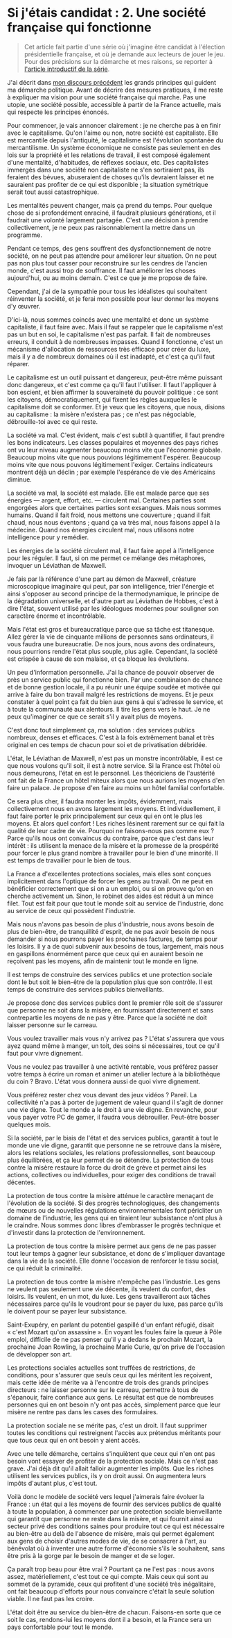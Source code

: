 Si j'étais candidat : 2. Une société française qui fonctionne
=============================================================

> Cet article fait partie d'une série où j'imagine être candidat à
> l'élection présidentielle française, et où je demande aux lecteurs de
> jouer le jeu. Pour des précisions sur la démarche et mes raisons, se
> reporter à [l'article introductif de la série][sjc00].

 [sjc00]: si_j_etais_candidat_00_introduction.md


J'ai décrit dans [mon discours précédent][sjc01] les grands principes qui
guident ma démarche politique. Avant de décrire des mesures pratiques, il me
reste à expliquer ma vision pour une société française qui marche. Pas une
utopie, une société possible, accessible à partir de la France actuelle,
mais qui respecte les principes énoncés.

 [sjc01]: si_j_etais_candidat_01_grands_principes.md

Pour commencer, je vais annoncer clairement : je ne cherche pas à en finir
avec le capitalisme. Qu'on l'aime ou non, notre société est capitaliste.
Elle est mercantile depuis l'antiquité, le capitalisme est l'évolution
spontanée du mercantilisme. Un système économique ne consiste pas seulement
en des lois sur la propriété et les relations de travail, il est composé
également d'une mentalité, d'habitudes, de réflexes sociaux, etc. Des
capitalistes immergés dans une société non capitaliste ne s'en sortiraient
pas, ils feraient des bévues, abuseraient de choses qu'ils devraient laisser
et ne sauraient pas profiter de ce qui est disponible ; la situation
symétrique serait tout aussi catastrophique.

Les mentalités peuvent changer, mais ça prend du temps. Pour quelque chose
de si profondément enraciné, il faudrait plusieurs générations, et il
faudrait une volonté largement partagée. C'est une décision à prendre
collectivement, je ne peux pas raisonnablement la mettre dans un programme.

Pendant ce temps, des gens souffrent des dysfonctionnement de notre société,
on ne peut pas attendre pour améliorer leur situation. On ne peut pas non
plus tout casser pour reconstruire sur les cendres de l'ancien monde, c'est
aussi trop de souffrance. Il faut améliorer les choses aujourd'hui, ou au
moins demain. C'est ce que je me propose de faire.

Cependant, j'ai de la sympathie pour tous les idéalistes qui souhaitent
réinventer la société, et je ferai mon possible pour leur donner les moyens
d'y œuvrer.

D'ici-là, nous sommes coincés avec une mentalité et donc un système
capitaliste, il faut faire avec. Mais il faut se rappeler que le capitalisme
n'est pas un but en soi, le capitalisme n'est pas parfait. Il fait de
nombreuses erreurs, il conduit à de nombreuses impasses. Quand il
fonctionne, c'est un mécanisme d'allocation de ressources très efficace pour
créer du luxe, mais il y a de nombreux domaines où il est inadapté, et c'est
ça qu'il faut réparer.

Le capitalisme est un outil puissant et dangereux, peut-être même puissant
donc dangereux, et c'est comme ça qu'il faut l'utiliser. Il faut l'appliquer
à bon escient, et bien affirmer la souveraineté du pouvoir politique : ce
sont les citoyens, démocratiquement, qui fixent les règles auxquelles le
capitalisme doit se conformer. Et je veux que les citoyens, que nous,
disions au capitalisme : la misère n'existera pas ; ce n'est pas négociable,
débrouille-toi avec ce qui reste.

La société va mal. C'est évident, mais c'est subtil à quantifier, il faut
prendre les bons indicateurs. Les classes populaires et moyennes des pays
riches ont vu leur niveau augmenter beaucoup moins vite que l'économie
globale. Beaucoup moins vite que nous pouvions légitimement l'espérer.
Beaucoup moins vite que nous pouvons légitimement l'exiger. Certains
indicateurs montrent déjà un déclin ; par exemple l'espérance de vie des
Américains diminue.

La société va mal, la société est malade. Elle est malade parce que ses
énergies — argent, effort, etc. — circulent mal. Certaines parties sont
engorgées alors que certaines parties sont exsangues. Mais nous sommes
humains. Quand il fait froid, nous mettons une couverture ; quand il fait
chaud, nous nous éventons ; quand ça va très mal, nous faisons appel à la
médecine. Quand nos énergies circulent mal, nous utilisons notre
intelligence pour y remédier.

Les énergies de la société circulent mal, il faut faire appel à
l'intelligence pour les réguler. Il faut, si on me permet ce mélange des
métaphores, invoquer un Léviathan de Maxwell.

Je fais par là référence d'une part au démon de Maxwell, créature
microscopique imaginaire qui peut, par son intelligence, trier l'énergie et
ainsi s'opposer au second principe de la thermodynamique, le principe de la
dégradation universelle, et d'autre part au Léviathan de Hobbes, c'est à
dire l'état, souvent utilisé par les idéologues modernes pour souligner son
caractère énorme et incontrôlable.

Mais l'état est gros et bureaucratique parce que sa tâche est titanesque.
Allez gérer la vie de cinquante millions de personnes sans ordinateurs, il
vous faudra une bureaucratie. De nos jours, nous avons des ordinateurs, nous
pourrions rendre l'état plus souple, plus agile. Cependant, la société est
crispée à cause de son malaise, et ça bloque les évolutions.

Un peu d'information personnelle. J'ai la chance de pouvoir observer de près
un service public qui fonctionne bien. Par une combinaison de chance et de
bonne gestion locale, il a pu réunir une équipe soudée et motivée qui arrive
à faire du bon travail malgré les restrictions de moyens. Et je peux
constater à quel point ça fait du bien aux gens à qui s'adresse le service,
et à toute la communauté aux alentours. Il tire les gens vers le haut. Je ne
peux qu'imaginer ce que ce serait s'il y avait plus de moyens.

C'est donc tout simplement ça, ma solution : des services publics nombreux,
denses et efficaces. C'est à la fois extrêmement banal et très original en
ces temps de chacun pour soi et de privatisation débridée.

L'état, le Léviathan de Maxwell, n'est pas un monstre incontrôlable, il est
ce que nous voulons qu'il soit, il est à notre service. Si la France est
l'hôtel où nous demeurons, l'état en est le personnel. Les théoriciens de
l'austérité ont fait de la France un hôtel miteux alors que nous aurions les
moyens d'en faire un palace. Je propose d'en faire au moins un hôtel
familial confortable.

Ce sera plus cher, il faudra monter les impôts, évidemment, mais
collectivement nous en avons largement les moyens. Et individuellement, il
faut faire porter le prix principalement sur ceux qui en ont le plus les
moyens. Et alors quel confort ! Les riches lésinent rarement sur ce qui fait
la qualité de leur cadre de vie. Pourquoi ne faisons-nous pas comme eux ?
Parce qu'ils nous ont convaincus du contraire, parce que c'est dans leur
intérêt : ils utilisent la menace de la misère et la promesse de la
prospérité pour forcer le plus grand nombre à travailler pour le bien d'une
minorité. Il est temps de travailler pour le bien de tous.

La France a d'excellentes protections sociales, mais elles sont conçues
implicitement dans l'optique de forcer les gens au travail. On ne peut en
bénéficier correctement que si on a un emploi, ou si on prouve qu'on en
cherche activement un. Sinon, le robinet des aides est réduit à un mince
filet. Tout est fait pour que tout le monde soit au service de l'industrie,
donc au service de ceux qui possèdent l'industrie.

Mais nous n'avons pas besoin de plus d'industrie, nous avons besoin de plus
de bien-être, de tranquillité d'esprit, de ne pas avoir besoin de nous
demander si nous pourrons payer les prochaines factures, de temps pour les
loisirs. Il y a de quoi subvenir aux besoins de tous, largement, mais nous
en gaspillons énormément parce que ceux qui en auraient besoin ne reçoivent
pas les moyens, afin de maintenir tout le monde en ligne.

Il est temps de construire des services publics et une protection sociale
dont le but soit le bien-être de la population plus que son contrôle. Il est
temps de construire des services publics bienveillants.

Je propose donc des services publics dont le premier rôle soit de s'assurer
que personne ne soit dans la misère, en fournissant directement et sans
contrepartie les moyens de ne pas y être. Parce que la société ne doit
laisser personne sur le carreau.

Vous voulez travailler mais vous n'y arrivez pas ? L'état s'assurera que
vous ayez quand même à manger, un toit, des soins si nécessaires, tout ce
qu'il faut pour vivre dignement.

Vous ne voulez pas travailler à une activité rentable, vous préférez passer
votre temps à écrire un roman et animer un atelier lecture à la bibliothèque
du coin ? Bravo. L'état vous donnera aussi de quoi vivre dignement.

Vous préférez rester chez vous devant des jeux vidéos ? Pareil. La
collectivité n'a pas à porter de jugement de valeur quand il s'agit de
donner une vie digne. Tout le monde a le droit à une vie digne. En revanche,
pour vous payer votre PC de gamer, il faudra vous débrouiller. Peut-être
bosser quelques mois.

Si la société, par le biais de l'état et des services publics, garantit à
tout le monde une vie digne, garantit que personne ne se retrouve dans la
misère, alors les relations sociales, les relations professionnelles, sont
beaucoup plus équilibrées, et ça leur permet de se détendre. La protection
de tous contre la misère restaure la force du droit de grève et permet ainsi
les actions, collectives ou individuelles, pour exiger des conditions de
travail décentes.

La protection de tous contre la misère atténue le caractère menaçant de
l'évolution de la société. Si des progrès technologiques, des changements de
mœurs ou de nouvelles régulations environnementales font péricliter un
domaine de l'industrie, les gens qui en tiraient leur subsistance n'ont plus
à le craindre. Nous sommes donc libres d'embrasser le progrès technique et
d'investir dans la protection de l'environnement.

La protection de tous contre la misère permet aux gens de ne pas passer tout
leur temps à gagner leur subsistance, et donc de s'impliquer davantage dans
la vie de la société. Elle donne l'occasion de renforcer le tissu social, ce
qui réduit la criminalité.

La protection de tous contre la misère n'empêche pas l'industrie. Les gens
ne veulent pas seulement une vie décente, ils veulent du confort, des
loisirs. Ils veulent, en un mot, du luxe. Les gens travailleront aux tâches
nécessaires parce qu'ils le voudront pour se payer du luxe, pas parce qu'ils
le doivent pour se payer leur subsistance.

Saint-Exupéry, en parlant du potentiel gaspillé d'un enfant réfugié, disait
« c'est Mozart qu'on assassine ». En voyant les foules faire la queue à Pôle
emploi, difficile de ne pas penser qu'il y a dedans le prochain Mozart, la
prochaine Joan Rowling, la prochaine Marie Curie, qu'on prive de l'occasion
de développer son art.

Les protections sociales actuelles sont truffées de restrictions, de
conditions, pour s'assurer que seuls ceux qui les méritent les reçoivent,
mais cette idée de mérite va à l'encontre de trois des grands principes
directeurs : ne laisser personne sur le carreau, permettre à tous de
s'épanouir, faire confiance aux gens. Le résultat est que de nombreuses
personnes qui en ont besoin n'y ont pas accès, simplement parce que leur
misère ne rentre pas dans les cases des formulaires.

La protection sociale ne se mérite pas, c'est un droit. Il faut supprimer
toutes les conditions qui restreignent l'accès aux prétendus méritants pour
que tous ceux qui en ont besoin y aient accès.

Avec une telle démarche, certains s'inquiètent que ceux qui n'en ont pas
besoin vont essayer de profiter de la protection sociale. Mais ce n'est pas
grave. J'ai déjà dit qu'il allait falloir augmenter les impôts. Que les
riches utilisent les services publics, ils y on droit aussi. On augmentera
leurs impôts d'autant plus, c'est tout.

Voilà donc le modèle de société vers lequel j'aimerais faire évoluer la
France : un état qui a les moyens de fournir des services publics de qualité
à toute la population, à commencer par une protection sociale bienveillante
qui garantit que personne ne reste dans la misère, et qui fournit ainsi au
secteur privé des conditions saines pour produire tout ce qui est nécessaire
au bien-être au delà de l'absence de misère, mais qui permet également aux
gens de choisir d'autres modes de vie, de se consacrer à l'art, au bénévolat
où à inventer une autre forme d'économie s'ils le souhaitent, sans être pris
à la gorge par le besoin de manger et de se loger.

Ça paraît trop beau pour être vrai ? Pourtant ça ne l'est pas : nous avons
assez, matériellement, c'est tout ce qui compte. Mais ceux qui sont au
sommet de la pyramide, ceux qui profitent d'une société très inégalitaire,
ont fait beaucoup d'efforts pour nous convaincre c'était la seule solution
viable. Il ne faut pas les croire.

L'état doit être au service du bien-être de chacun. Faisons-en sorte que ce
soit le cas, rendons-lui les moyens dont il a besoin, et la France sera un
pays confortable pour tout le monde.
